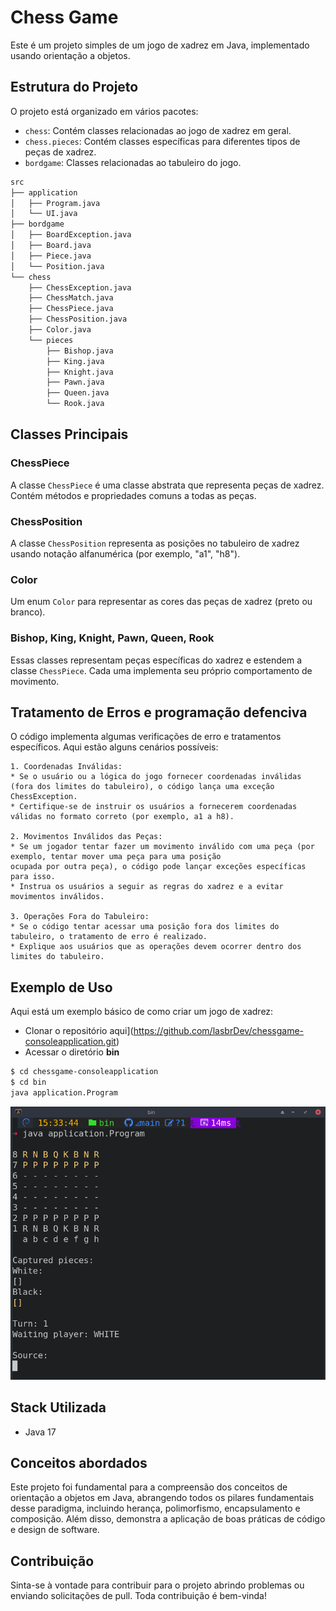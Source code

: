 # Chess Game

Este é um projeto simples de um jogo de xadrez em Java, implementado usando orientação a objetos.

## Estrutura do Projeto

O projeto está organizado em vários pacotes:

- `chess`: Contém classes relacionadas ao jogo de xadrez em geral.
- `chess.pieces`: Contém classes específicas para diferentes tipos de peças de xadrez.
- `bordgame`: Classes relacionadas ao tabuleiro do jogo.

```bash
src
├── application
│   ├── Program.java
│   └── UI.java
├── bordgame
│   ├── BoardException.java
│   ├── Board.java
│   ├── Piece.java
│   └── Position.java
└── chess
    ├── ChessException.java
    ├── ChessMatch.java
    ├── ChessPiece.java
    ├── ChessPosition.java
    ├── Color.java
    └── pieces
        ├── Bishop.java
        ├── King.java
        ├── Knight.java
        ├── Pawn.java
        ├── Queen.java
        └── Rook.java
```
## Classes Principais

### ChessPiece

A classe `ChessPiece` é uma classe abstrata que representa peças de xadrez. Contém métodos e propriedades comuns a todas as peças.

### ChessPosition

A classe `ChessPosition` representa as posições no tabuleiro de xadrez usando notação alfanumérica (por exemplo, "a1", "h8").

### Color

Um enum `Color` para representar as cores das peças de xadrez (preto ou branco).

### Bishop, King, Knight, Pawn, Queen, Rook

Essas classes representam peças específicas do xadrez e estendem a classe `ChessPiece`. Cada uma implementa seu próprio comportamento de movimento.

## Tratamento de Erros e programação defenciva

O código implementa algumas verificações de erro e tratamentos específicos. Aqui estão alguns cenários possíveis:

	1. Coordenadas Inválidas:
	* Se o usuário ou a lógica do jogo fornecer coordenadas inválidas (fora dos limites do tabuleiro), o código lança uma exceção ChessException.
	* Certifique-se de instruir os usuários a fornecerem coordenadas válidas no formato correto (por exemplo, a1 a h8).
	
	2. Movimentos Inválidos das Peças:
	* Se um jogador tentar fazer um movimento inválido com uma peça (por exemplo, tentar mover uma peça para uma posição 					ocupada por outra peça), o código pode lançar exceções específicas para isso.
	* Instrua os usuários a seguir as regras do xadrez e a evitar movimentos inválidos.
	
	3. Operações Fora do Tabuleiro:
	* Se o código tentar acessar uma posição fora dos limites do tabuleiro, o tratamento de erro é realizado.
	* Explique aos usuários que as operações devem ocorrer dentro dos limites do tabuleiro.

## Exemplo de Uso

Aqui está um exemplo básico de como criar um jogo de xadrez:

 * Clonar o repositório aqui](https://github.com/lasbrDev/chessgame-consoleapplication.git)
 * Acessar o diretório **bin**
 
 ```bash
 $ cd chessgame-consoleapplication
 $ cd bin
 java application.Program
```
![chess-console.png](docs/chess-console.png)

## Stack Utilizada

- Java 17

## Conceitos abordados

Este projeto foi fundamental para a compreensão dos conceitos de orientação a objetos em Java, abrangendo todos os pilares fundamentais desse paradigma, incluindo herança, polimorfismo, encapsulamento e composição. Além disso, demonstra a aplicação de boas práticas de código e design de software.
	
## Contribuição

Sinta-se à vontade para contribuir para o projeto abrindo problemas ou enviando solicitações de pull. Toda contribuição é bem-vinda!


		